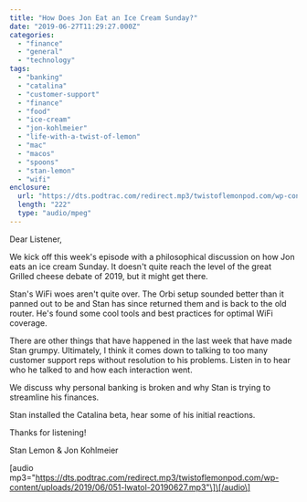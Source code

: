 ```yaml
---
title: "How Does Jon Eat an Ice Cream Sunday?"
date: "2019-06-27T11:29:27.000Z"
categories: 
  - "finance"
  - "general"
  - "technology"
tags: 
  - "banking"
  - "catalina"
  - "customer-support"
  - "finance"
  - "food"
  - "ice-cream"
  - "jon-kohlmeier"
  - "life-with-a-twist-of-lemon"
  - "mac"
  - "macos"
  - "spoons"
  - "stan-lemon"
  - "wifi"
enclosure: 
  url: "https://dts.podtrac.com/redirect.mp3/twistoflemonpod.com/wp-content/uploads/2019/06/051-lwatol-20190627.mp3"
  length: "222"
  type: "audio/mpeg"
---
```


Dear Listener,

We kick off this week's episode with a philosophical discussion on how Jon eats an ice cream Sunday. It doesn't quite reach the level of the great Grilled cheese debate of 2019, but it might get there.

Stan's WiFi woes aren't quite over. The Orbi setup sounded better than it panned out to be and Stan has since returned them and is back to the old router. He's found some cool tools and best practices for optimal WiFi coverage.

There are other things that have happened in the last week that have made Stan grumpy. Ultimately, I think it comes down to talking to too many customer support reps without resolution to his problems. Listen in to hear who he talked to and how each interaction went.

We discuss why personal banking is broken and why Stan is trying to streamline his finances.

Stan installed the Catalina beta, hear some of his initial reactions.

Thanks for listening!

Stan Lemon & Jon Kohlmeier

\[audio mp3="https://dts.podtrac.com/redirect.mp3/twistoflemonpod.com/wp-content/uploads/2019/06/051-lwatol-20190627.mp3"\]\[/audio\]
